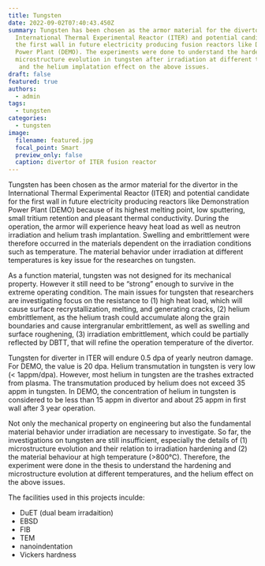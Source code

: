 ```yaml
---
title: Tungsten
date: 2022-09-02T07:40:43.450Z
summary: Tungsten has been chosen as the armor material for the divertor in the
  International Thermal Experimental Reactor (ITER) and potential candidate for
  the first wall in future electricity producing fusion reactors like Demonstration
  Power Plant (DEMO). The experiments were done to understand the hardening and 
  microstructure evolution in tungsten after irradiation at different temperatures,
   and the helium implatation effect on the above issues.
draft: false
featured: true
authors:
  - admin
tags:
  - tungsten
categories:
  - tungsten
image:
  filename: featured.jpg
  focal_point: Smart
  preview_only: false
  caption: divertor of ITER fusion reactor
---
```

Tungsten has been chosen as the armor material for the divertor in the International Thermal Experimental Reactor (ITER) and potential candidate for the first wall in future electricity producing reactors like Demonstration Power Plant (DEMO) because of its highest melting point, low sputtering, small tritium retention and pleasant thermal conductivity. During the operation, the armor will experience heavy heat load as well as neutron irradiation and helium trash implantation. Swelling and embrittlement were therefore occurred in the materials dependent on the irradiation conditions such as temperature. The material behavior under irradiation at different temperatures is key issue for the researches on tungsten.

As a function material, tungsten was not designed for its mechanical property. However it still need to be “strong” enough to survive in the extreme operating condition. The main issues for tungsten that researchers are investigating focus on the resistance to (1) high heat load, which will cause surface recrystallization, melting, and generating cracks, (2) helium embrittlement, as the helium trash could accumulate along the grain boundaries and cause intergranular embrittlement, as well as swelling and surface roughening, (3) irradiation embrittlement, which could be partially reflected by DBTT, that will refine the operation temperature of the divertor. 

Tungsten for diverter in ITER will endure 0.5 dpa of yearly neutron damage. For DEMO, the value is 20 dpa. Helium transmutation in tungsten is very low (< 1appm/dpa). However, most helium in tungsten are the trashes extracted from plasma. The transmutation produced by helium does not exceed 35 appm in tungsten. In DEMO, the concentration of helium in tungsten is considered to be less than 15 appm in divertor and about 25 appm in first wall after 3 year operation.

Not only the mechanical property on engineering but also the fundamental material behavior under irradiation are necessary to investigate. So far, the investigations on tungsten are still insufficient, especially the details of (1) microstructure evolution and their relation to irradiation hardening and (2) the material behaviour at high temperature (>800°C). Therefore, the experiment were done in the thesis to understand the hardening and microstructure evolution at different temperatures, and the helium effect on the above issues.

The facilities used in this projects inculde:
- DuET (dual beam irradaition) 
- EBSD 
- FIB
- TEM
- nanoindentation
- Vickers hardness